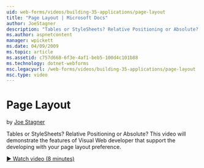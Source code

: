 ```yaml
---
uid: web-forms/videos/building-35-applications/page-layout
title: "Page Layout | Microsoft Docs"
author: JoeStagner
description: "Tables or StyleSheets? Relative Positioning or Absolute? This video will demonstrate the features of Visual Web developer that support the developing with yo..."
ms.author: aspnetcontent
manager: wpickett
ms.date: 04/09/2009
ms.topic: article
ms.assetid: c757d668-6f3e-4af1-beb5-100d4c101b88
ms.technology: dotnet-webforms
msc.legacyurl: /web-forms/videos/building-35-applications/page-layout
msc.type: video
---
```

Page Layout
====================
by [Joe Stagner](https://github.com/JoeStagner)

Tables or StyleSheets? Relative Positioning or Absolute? This video will demonstrate the features of Visual Web developer that support the developing with your page layout preference.

[&#9654; Watch video (8 minutes)](https://channel9.msdn.com/Blogs/ASP-NET-Site-Videos/page-layout)
